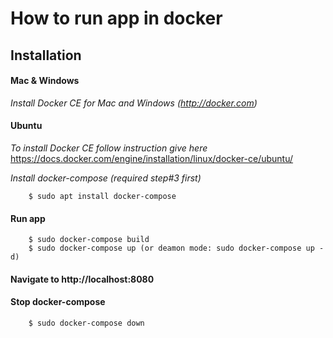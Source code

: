 # How to run app in docker

## Installation 
#### Mac & Windows
  _Install Docker CE for Mac and Windows (http://docker.com)_

#### Ubuntu
  _To install Docker CE follow instruction give here_
      https://docs.docker.com/engine/installation/linux/docker-ce/ubuntu/

  _Install docker-compose (required step#3 first)_
```
    $ sudo apt install docker-compose
```
#### Run app
```
    $ sudo docker-compose build
    $ sudo docker-compose up (or deamon mode: sudo docker-compose up -d)
```

#### Navigate to http://localhost:8080
#### Stop docker-compose
```
    $ sudo docker-compose down
```
